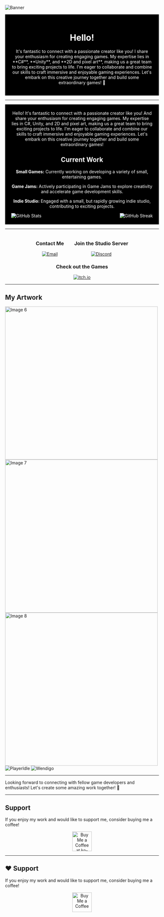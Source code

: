 ![Banner](https://github.com/odessy3509/odessy3509/assets/137520021/eb6ccd55-9351-4e17-9c3a-ff6d69d6584c)

<div align="center" style="background-color: black; color: white; padding: 20px;">
  <h1>Hello!</h1>
  <p>
    It's fantastic to connect with a passionate creator like you! I share your enthusiasm for creating engaging games.  
    My expertise lies in **C#**, **Unity**, and **2D and pixel art**, making us a great team to bring exciting projects to life.  
    I'm eager to collaborate and combine our skills to craft immersive and enjoyable gaming experiences.  
    Let's embark on this creative journey together and build some extraordinary games! 🚀
  </p>
</div>

---

<div align="center" style="background-color: black; color: white; padding: 20px;">
  <div align="center">
    Hello! It's fantastic to connect with a passionate creator like you! And share your enthusiasm for creating engaging games. My expertise lies in C#, Unity, and 2D and pixel art, making us a great team to bring exciting projects to life. I'm eager to collaborate and combine our skills to craft immersive and enjoyable gaming experiences. Let's embark on this creative journey together and build some extraordinary games!
  </div>

  ## Current Work

  **Small Games:** Currently working on developing a variety of small, entertaining games.
  
  **Game Jams:** Actively participating in Game Jams to explore creativity and accelerate game development skills.

  **Indie Studio:** Engaged with a small, but rapidly growing indie studio, contributing to exciting projects.

  <div style="display: flex; justify-content: space-between;">
    <img src="https://github-readme-stats.vercel.app/api?username=odessy3509&show_icons=true&theme=radical" alt="GitHub Stats">
    <img src="https://github-readme-streak-stats.herokuapp.com/?user=odessy3509&theme=radical" alt="GitHub Streak">
  </div>
</div>

---

<div align="center">
  <div style="display: inline-block; text-align: center; margin: 0 15px;">
    <h3>Contact Me</h3>
    <a href="mailto:odessy3509@gmail.com">
      <img src="https://img.shields.io/badge/Gmail-%40odessy3509@gmail.com-yellow?style=for-the-badge&logo=gmail&logoColor=red&color=yellow" alt="Email">
    </a>
  </div>

  <div style="display: inline-block; text-align: center; margin: 0 15px;">
    <h3>Join the Studio Server</h3>
    <a href="https://discord.gg/rgxjqPpJ">
      <img src="https://img.shields.io/badge/Discord-odessy3509-blue?style=for-the-badge&logo=discord&logoColor=white&color=7289da" alt="Discord">
    </a>
  </div>

  <div style="display: inline-block; text-align: center; margin: 0 15px;">
    <h3>Check out the Games</h3>
    <a href="https://odessy.itch.io/">
      <img src="https://img.shields.io/badge/itch.io-odessy-red?style=for-the-badge&logo=itch.io&logoColor=white&color=ff0000" alt="itch.io">
    </a>
  </div>
</div>

---

## My Artwork

<img src="https://github.com/odessy3509/odessy3509/assets/137520021/032e91c3-8eda-4b23-9d6e-2834e6a0239c.png" width="500" alt="Image 6">
<img src="https://github.com/odessy3509/odessy3509/assets/137520021/07c259e1-7919-4790-a43f-073d372e6f69.png" width="500" alt="Image 7">
<img src="https://github.com/odessy3509/odessy3509/assets/137520021/6883d2d7-7bdf-4f07-90ec-b2dc5f7915dd.png" width="500" alt="Image 8">

<img src="https://github.com/odessy3509/odessy3509/assets/137520021/259d3031-bd33-47c2-92ad-b3397c347945" alt="PlayerIdle">
<img src="https://github.com/odessy3509/odessy3509/assets/137520021/2906003f-cdfd-4d80-982f-5871e9f6f890" alt="Wendigo">

---

Looking forward to connecting with fellow game developers and enthusiasts! Let's create some amazing work together! 🚀

---

## Support

If you enjoy my work and would like to support me, consider buying me a coffee!

<div align="center">
  <a href='https://ko-fi.com/odessy' target='_blank'>
    <img height='64' style='border:0px;height:64px;' src='https://storage.ko-fi.com/cdn/kofi1.png?v=3' border='0' alt='Buy Me a Coffee at ko-fi.com' />
  </a>
</div>

---

## ❤️ Support

If you enjoy my work and would like to support me, consider buying me a coffee!

<div align="center">
  <a href="https://ko-fi.com/odessy" target="_blank">
    <img src="https://storage.ko-fi.com/cdn/kofi1.png?v=3" alt="Buy Me a Coffee" height="64">
  </a>
</div>
